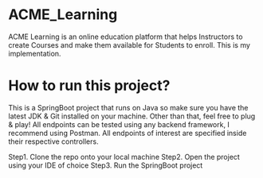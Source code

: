# ACME_Learning
ACME Learning is an online education platform that helps Instructors to create Courses and make them available for Students to enroll. This is my implementation.

# How to run this project?
This is a SpringBoot project that runs on Java so make sure you have the latest JDK & Git installed on your machine. Other than that, feel free to plug & play! All endpoints can be tested using any backend framework, I recommend using Postman. All endpoints of interest are specified inside their respective controllers.

Step1. Clone the repo onto your local machine
Step2. Open the project using your IDE of choice
Step3. Run the SpringBoot project
